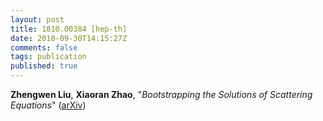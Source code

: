 ```yaml
---
layout: post
title: 1810.00384 [hep-th]
date: 2018-09-30T14:15:27Z
comments: false
tags: publication
published: true
---
```


<b>Zhengwen Liu</b>, <b>Xiaoran Zhao</b>, "<i>Bootstrapping the Solutions of Scattering Equations</i>" ([arXiv](http://arxiv.org/abs/1810.00384v1))
